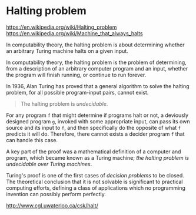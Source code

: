 # Halting problem

https://en.wikipedia.org/wiki/Halting_problem
https://en.wikipedia.org/wiki/Machine_that_always_halts

In computability theory, the halting problem is about determining whether an arbitrary Turing machine halts on a given input.

In computability theory, the halting problem is the problem of determining, from a description of an arbitrary computer program and an input, whether the program will finish running, or continue to run forever.

In 1936, Alan Turing has proved that a general algorithm to solve the halting problem, for all possible program-input pairs, cannot exist.

> The halting problem is *undecidable*.

For any program `f` that might determine if programs halt or not, a deviously designed program `g`, invoked with some appropriate input, can pass its own source and its input to `f`, and then specifically do the opposite of what `f` predicts it will do. Therefore, there cannot exists a decider program `f` that can handle this case.



A key part of the proof was a mathematical definition of a computer and program, which became known as a Turing machine; *the halting problem is undecidable over Turing machines*.

Turing's proof is one of the first cases of *decision problems* to be closed. The theoretical conclusion that it is not solvable is significant to practical computing efforts, defining a class of applications which no programming invention can possibly perform perfectly.


http://www.cgl.uwaterloo.ca/csk/halt/
